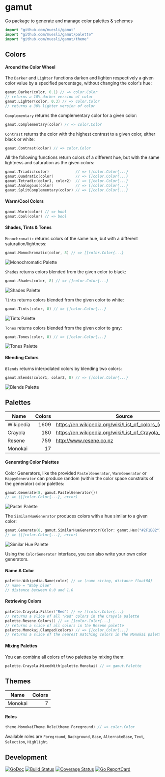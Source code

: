 # gamut

Go package to generate and manage color palettes & schemes

```go
import "github.com/muesli/gamut"
import "github.com/muesli/gamut/palette"
import "github.com/muesli/gamut/theme"
```

## Colors

#### Around the Color Wheel

The `Darker` and `Lighter` functions darken and lighten respectively a given
color value by a specified percentage, without changing the color's hue:

```go
gamut.Darker(color, 0.1) // => color.Color
// returns a 10% darker version of color
gamut.Lighter(color, 0.3) // => color.Color
// returns a 30% lighter version of color
```

`Complementary` returns the complementary color for a given color:

```go
gamut.Complementary(color) // => color.Color
```

`Contrast` returns the color with the highest contrast to a given color, either
black or white:

```go
gamut.Contrast(color) // => color.Color
```

All the following functions return colors of a different hue, but with the same
lightness and saturation as the given colors:

```go
gamut.Triadic(color)            // => []color.Color{...}
gamut.Quadratic(color)          // => []color.Color{...}
gamut.Tetradic(color1, color2)  // => []color.Color{...}
gamut.Analogous(color)          // => []color.Color{...}
gamut.SplitComplementary(color) // => []color.Color{...}
```

#### Warm/Cool Colors

```go
gamut.Warm(color) // => bool
gamut.Cool(color) // => bool
```

#### Shades, Tints & Tones

`Monochromatic` returns colors of the same hue, but with a different
saturation/lightness:

```go
gamut.Monochromatic(color, 8) // => []color.Color{...}
```

![Monochromatic Palette](https://github.com/muesli/gamut/blob/master/docs/palette_monochromatic.png)

`Shades` returns colors blended from the given color to black:

```go
gamut.Shades(color, 8) // => []color.Color{...}
```

![Shades Palette](https://github.com/muesli/gamut/blob/master/docs/palette_shades.png)

`Tints` returns colors blended from the given color to white:

```go
gamut.Tints(color, 8) // => []color.Color{...}
```

![Tints Palette](https://github.com/muesli/gamut/blob/master/docs/palette_tints.png)

`Tones` returns colors blended from the given color to gray:

```go
gamut.Tones(color, 8) // => []color.Color{...}
```

![Tones Palette](https://github.com/muesli/gamut/blob/master/docs/palette_tones.png)

#### Blending Colors

`Blends` returns interpolated colors by blending two colors:

```go
gamut.Blends(color1, color2, 8) // => []color.Color{...}
```

![Blends Palette](https://github.com/muesli/gamut/blob/master/docs/palette_blends.png)

## Palettes

| Name      | Colors | Source                                                      |
| --------- | ------:| ----------------------------------------------------------- |
| Wikipedia |   1609 | https://en.wikipedia.org/wiki/List_of_colors_(compact)      |
| Crayola   |    180 | https://en.wikipedia.org/wiki/List_of_Crayola_crayon_colors |
| Resene    |    759 | http://www.resene.co.nz                                     |
| Monokai   |     17 |                                                             |

#### Generating Color Palettes

Color Generators, like the provided `PastelGenerator`, `WarmGenerator` or
`HappyGenerator` can produce random (within the color space constraits of the
generator) color palettes:

```go
gamut.Generate(8, gamut.PastelGenerator{})
// => ([]color.Color{...}, error)
```

![Pastel Palette](https://github.com/muesli/gamut/blob/master/docs/palette_pastel.png)

The `SimilarHueGenerator` produces colors with a hue similar to a given color:

```go
gamut.Generate(8, gamut.SimilarHueGenerator{Color: gamut.Hex("#2F1B82")})
// => ([]color.Color{...}, error)
```

![Similar Hue Palette](https://github.com/muesli/gamut/blob/master/docs/palette_similarhue.png)

Using the `ColorGenerator` interface, you can also write your own color generators.

#### Name A Color

```go
palette.Wikipedia.Name(color) // => (name string, distance float64)
// name = "Baby blue"
// distance between 0.0 and 1.0
```

#### Retrieving Colors

```go
palette.Crayola.Filter("Red") // => []color.Color{...}
// returns a slice of all "Red" colors in the Crayola palette
palette.Resene.Colors() // => []color.Color{...}
// returns a slice of all colors in the Resene palette
palette.Monokai.Clamped(colors) // => []color.Color{...}
// returns a slice of the nearest matching colors in the Monokai palette
```

#### Mixing Palettes

You can combine all colors of two palettes by mixing them:

```go
palette.Crayola.MixedWith(palette.Monokai) // => gamut.Palette
```

## Themes

| Name    | Colors |
| ------- | ------:|
| Monokai |      7 |

#### Roles

```go
theme.MonokaiTheme.Role(theme.Foreground) // => color.Color
```

Available roles are `Foreground`, `Background`, `Base`, `AlternateBase`, `Text`,
`Selection`, `Highlight`.

## Development

[![GoDoc](https://godoc.org/github.com/golang/gddo?status.svg)](https://godoc.org/github.com/muesli/gamut)
[![Build Status](https://travis-ci.org/muesli/gamut.svg?branch=master)](https://travis-ci.org/muesli/gamut)
[![Coverage Status](https://coveralls.io/repos/github/muesli/gamut/badge.svg?branch=master)](https://coveralls.io/github/muesli/gamut?branch=master)
[![Go ReportCard](http://goreportcard.com/badge/muesli/gamut)](http://goreportcard.com/report/muesli/gamut)
